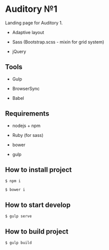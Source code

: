 # Auditory №1

Landing page for Auditory 1.

- Adaptive layout

- Sass (Bootstrap.scss - mixin for grid system)

- jQuery


## Tools

- Gulp

- BrowserSync

- Babel


## Requirements

- nodejs + npm

- Ruby (for sass)

- bower

- gulp


## How to install project

``` bush
$ npm i
```

``` bush
$ bower i
```


## How to start develop

``` bush
$ gulp serve
```


## How to build project

``` bush
$ gulp build
```
